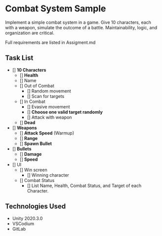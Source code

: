 # Combat System Sample

Implement a simple combat system in a game.  Give 10 characters, each with a weapon, simulate the outcome of a battle.  Maintainability, logic, and organization are critical.

Full requirements are listed in Assigment.md

## Task List
* [] **10 Characters**
    * [] **Health**
    * [] Name
    * [] Out of Combat
        * [] Random movement
        * [] Scan for targets
    * [] In Combat
        * [] Evasive movement
        * [] **Choose one valid target randomly**
        * [] Attack with weapon
    * [] **Dead**
* [] **Weapons**
    * [] **Attack Speed** (Warmup)
    * [] **Range**
    * [] **Spawn Bullet**
* [] **Bullets**
    * [] **Damage**
    * [] **Speed**
* [] UI
    * [] Win screen
        * [] Winning character
    * [] Combat Status
        * [] List Name, Health, Combat Status, and Target of each Character.

## Technologies Used
* Unity 2020.3.0
* VSCodium
* GitLab